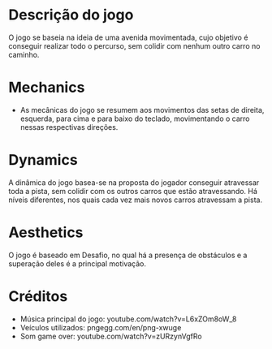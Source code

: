# Descrição do jogo
O jogo se baseia na ideia de uma avenida movimentada, cujo objetivo é conseguir realizar todo o percurso, sem colidir com nenhum outro carro no caminho.
# Mechanics
- As mecânicas do jogo se resumem aos movimentos das setas de direita, esquerda, para cima e para baixo do teclado, movimentando o carro nessas respectivas direções.

# Dynamics
A dinâmica do jogo basea-se na proposta do jogador conseguir atravessar toda a pista, sem colidir com os outros carros que estão atravessando. Há níveis diferentes, nos quais cada vez mais novos carros atravessam a pista.

# Aesthetics

O jogo é baseado em Desafio, no qual há a presença de obstáculos e a superação deles é a principal motivação.

# Créditos
- Música principal do jogo: youtube.com/watch?v=L6xZOm8oW_8
- Veículos utilizados: pngegg.com/en/png-xwuge
- Som game over: youtube.com/watch?v=zURzynVgfRo
